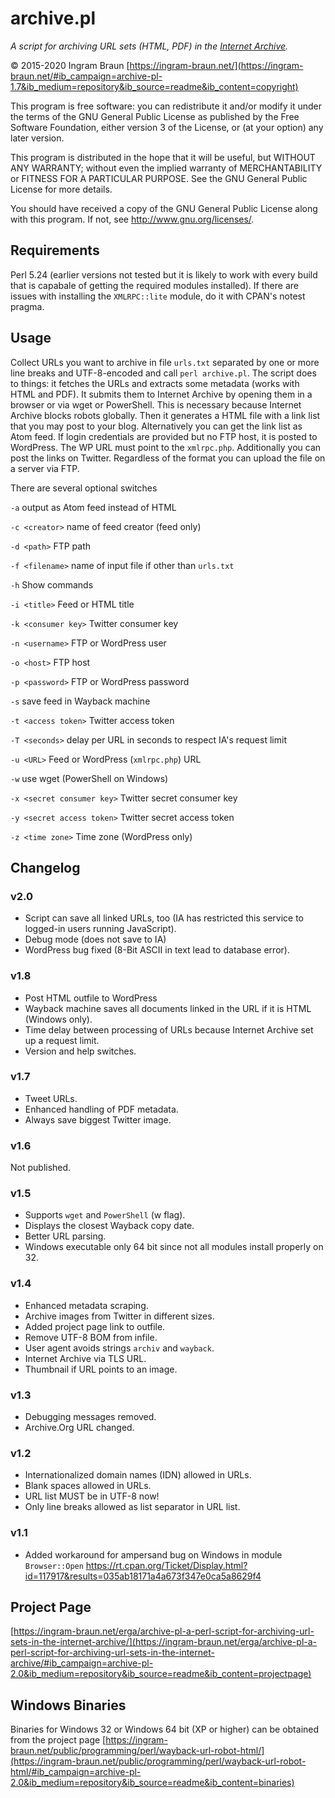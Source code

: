 # archive.pl

*A script for archiving URL sets (HTML, PDF) in the [Internet Archive](https://archive.org).*

© 2015-2020 Ingram Braun [https://ingram-braun.net/](https://ingram-braun.net/#ib_campaign=archive-pl-1.7&ib_medium=repository&ib_source=readme&ib_content=copyright)

This program is free software: you can redistribute it and/or modify it under the terms of the GNU General Public License as published by the Free Software Foundation, either version 3 of the License, or (at your option) any later version.

This program is distributed in the hope that it will be useful, but WITHOUT ANY WARRANTY; without even the implied warranty of MERCHANTABILITY or FITNESS FOR A PARTICULAR PURPOSE. See the GNU General Public License for more details.

You should have received a copy of the GNU General Public License along with this program. If not, see <http://www.gnu.org/licenses/>.

## Requirements

Perl 5.24 (earlier versions not tested but it is likely to work with every build that is capabale of getting the required modules installed). If there are issues with installing the `XMLRPC::lite` module, do it with CPAN's notest pragma.

## Usage

Collect URLs you want to archive in file `urls.txt` separated by one or more line breaks and UTF-8-encoded and call `perl archive.pl`. The script does to things: it fetches the URLs and extracts some metadata (works with HTML and PDF). It submits them to Internet Archive by opening them in a browser or via wget or PowerShell. This is necessary because Internet Archive blocks robots globally. Then it generates a HTML file with a link list that you may post to your blog. Alternatively you can get the link list as Atom feed. If login credentials are provided but no FTP host, it is posted to WordPress. The WP URL must point to the `xmlrpc.php`. Additionally you can post the links on Twitter. Regardless of the format you can upload the file on a server via FTP.

There are several optional switches

`-a` output as Atom feed instead of HTML

`-c <creator>` name of feed creator (feed only)

`-d <path>` FTP path

`-f <filename>` name of input file if other than `urls.txt`

`-h` Show commands

`-i <title>` Feed or HTML title

`-k <consumer key>` Twitter consumer key

`-n <username>` FTP or WordPress user

`-o <host>` FTP host

`-p <password>` FTP or WordPress password

`-s` save feed in Wayback machine

`-t <access token>` Twitter access token

`-T <seconds>` delay per URL in seconds to respect IA's request limit

`-u <URL>` Feed or WordPress (`xmlrpc.php`) URL

`-w` use wget (PowerShell on Windows)

`-x <secret consumer key>` Twitter secret consumer key

`-y <secret access token>` Twitter secret access token

`-z <time zone>` Time zone (WordPress only)

## Changelog

### v2.0

- Script can save all linked URLs, too (IA has restricted this service to logged-in users running JavaScript).
- Debug mode (does not save to IA)
- WordPress bug fixed (8-Bit ASCII in text lead to database error).

### v1.8

- Post HTML outfile to WordPress
- Wayback machine saves all documents linked in the URL if it is HTML (Windows only).
- Time delay between processing of URLs because Internet Archive set up a request limit.
- Version and help switches.

### v1.7

- Tweet URLs.
- Enhanced handling of PDF metadata.
- Always save biggest Twitter image.

### v1.6

Not published.

### v1.5

- Supports `wget` and `PowerShell` (w flag).
- Displays the closest Wayback copy date.
- Better URL parsing.
- Windows executable only 64 bit since not all modules install properly on 32.

### v1.4

 - Enhanced metadata scraping.
 - Archive images from Twitter in different sizes.
 - Added project page link to outfile.
 - Remove UTF-8 BOM from infile.
 - User agent avoids strings `archiv` and `wayback`.
 - Internet Archive via TLS URL.
 - Thumbnail if URL points to an image.

### v1.3

 - Debugging messages removed.
 - Archive.Org URL changed.

### v1.2

 - Internationalized domain names (IDN) allowed in URLs.
 - Blank spaces allowed in URLs.
 - URL list MUST be in UTF-8 now!
 - Only line breaks allowed as list separator in URL list.

### v1.1

 - Added workaround for ampersand bug on Windows in module `Browser::Open` <https://rt.cpan.org/Ticket/Display.html?id=117917&results=035ab18171a4a673f347e0ca5a8629f4>

## Project Page

[https://ingram-braun.net/erga/archive-pl-a-perl-script-for-archiving-url-sets-in-the-internet-archive/](https://ingram-braun.net/erga/archive-pl-a-perl-script-for-archiving-url-sets-in-the-internet-archive/#ib_campaign=archive-pl-2.0&ib_medium=repository&ib_source=readme&ib_content=projectpage)

## Windows Binaries

Binaries for Windows 32 or Windows 64 bit (XP or higher) can be obtained from the project page [https://ingram-braun.net/public/programming/perl/wayback-url-robot-html/](https://ingram-braun.net/public/programming/perl/wayback-url-robot-html/#ib_campaign=archive-pl-2.0&ib_medium=repository&ib_source=readme&ib_content=binaries)

